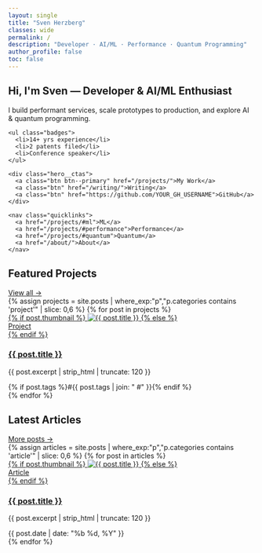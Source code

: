```yaml
---
layout: single
title: "Sven Herzberg"
classes: wide
permalink: /
description: "Developer · AI/ML · Performance · Quantum Programming"
author_profile: false
toc: false
---
```



<!-- HERO SPLIT -->
<section class="hero-split">
  <div class="hero-split__text">
    <h1>Hi, I'm Sven — Developer & AI/ML Enthusiast</h1>
    <p>I build performant services, scale prototypes to production, and explore AI & quantum programming.</p>

    <ul class="badges">
      <li>14+ yrs experience</li>
      <li>2 patents filed</li>
      <li>Conference speaker</li>
    </ul>

    <div class="hero__ctas">
      <a class="btn btn--primary" href="/projects/">My Work</a>
      <a class="btn" href="/writing/">Writing</a>
      <a class="btn" href="https://github.com/YOUR_GH_USERNAME">GitHub</a>
    </div>

    <nav class="quicklinks">
      <a href="/projects/#ml">ML</a>
      <a href="/projects/#performance">Performance</a>
      <a href="/projects/#quantum">Quantum</a>
      <a href="/about/">About</a>
    </nav>
  </div>

</section>

<!-- PROJECTS -->
<section class="block">
  <div class="block__header">
    <h2>Featured Projects</h2>
    <a class="link-more" href="/projects/">View all →</a>
  </div>

  <div class="grid cards">
    {% assign projects = site.posts | where_exp:"p","p.categories contains 'project'" | slice: 0,6 %}
    {% for post in projects %}
      <article class="card">
        <a class="card__media" href="{{ post.url | relative_url }}">
          {% if post.thumbnail %}
            <img src="{{ post.thumbnail | relative_url }}" alt="{{ post.title }}" loading="lazy">
          {% else %}
            <div class="card__placeholder">Project</div>
          {% endif %}
        </a>
        <div class="card__body">
          <h3 class="card__title"><a href="{{ post.url | relative_url }}">{{ post.title }}</a></h3>
          <p class="card__excerpt">{{ post.excerpt | strip_html | truncate: 120 }}</p>
        </div>
        <div class="card__foot">
          {% if post.tags %}<span>#{{ post.tags | join: "  #" }}</span>{% endif %}
        </div>
      </article>
    {% endfor %}
  </div>
</section>

<!-- ARTICLES -->
<section class="block">
  <div class="block__header">
    <h2>Latest Articles</h2>
    <a class="link-more" href="/writing/">More posts →</a>
  </div>

  <div class="grid cards">
    {% assign articles = site.posts | where_exp:"p","p.categories contains 'article'" | slice: 0,6 %}
    {% for post in articles %}
      <article class="card">
        <a class="card__media" href="{{ post.url | relative_url }}">
          {% if post.thumbnail %}
            <img src="{{ post.thumbnail | relative_url }}" alt="{{ post.title }}" loading="lazy">
          {% else %}
            <div class="card__placeholder">Article</div>
          {% endif %}
        </a>
        <div class="card__body">
          <h3 class="card__title"><a href="{{ post.url | relative_url }}">{{ post.title }}</a></h3>
          <p class="card__excerpt">{{ post.excerpt | strip_html | truncate: 120 }}</p>
        </div>
        <div class="card__foot">
          <time datetime="{{ post.date | date_to_xmlschema }}">{{ post.date | date: "%b %d, %Y" }}</time>
        </div>
      </article>
    {% endfor %}
  </div>
</section>